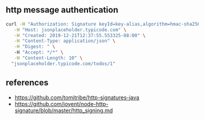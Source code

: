 http message authentication
--------------------

```bash
curl -H "Authorization: Signature keyId=key-alias,algorithm=hmac-sha256,headers=host created content-type digest accept content-length,signature=zywGZpc5Wqps17UwwcRTcfyasknxAavN3Grhx5co0Kw=" \
   -H "Host: jsonplaceholder.typicode.com" \
   -H "Created: 2019-12-21T12:37:55.553325-08:00" \
   -H "Content-Type: application/json" \
   -H "Digest: " \ 
   -H "Accept: */*" \
   -H "Content-Length: 10" \
  "jsonplaceholder.typicode.com/todos/1"
```

references
--

- https://github.com/tomitribe/http-signatures-java
- https://github.com/joyent/node-http-signature/blob/master/http_signing.md
